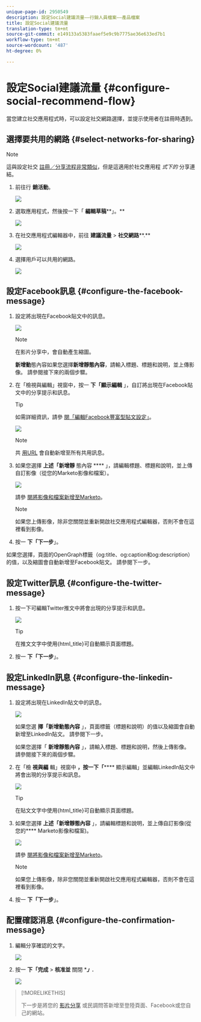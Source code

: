 ```yaml
---
unique-page-id: 2950549
description: 設定Social建議流量——行銷人員檔案——產品檔案
title: 設定Social建議流量
translation-type: tm+mt
source-git-commit: e149133a5383faaef5e9c9b7775ae36e633ed7b1
workflow-type: tm+mt
source-wordcount: '487'
ht-degree: 0%

---
```



# 設定Social建議流量 {#configure-social-recommend-flow}

當您建立社交應用程式時，可以設定社交網路選擇，並提示使用者在註冊時遇到。

## 選擇要共用的網路 {#select-networks-for-sharing}

>[!NOTE]
>
>這與設定社交 [註冊／分享流程非常類似](configure-social-sign-up-share-flow.md)，但是這適用於社交應用程 *式下的* 分享連結。

1. 前往行 **銷活動**。

   ![](assets/login-marketing-activities-1.png)

1. 選取應用程式，然後按一下「 **編輯草稿****」。**

   ![](assets/image2014-9-22-11-3a51-3a6.png)

1. 在社交應用程式編輯器中，前往 **建議流量** > **社交網路****.**

   ![](assets/recommendedflow.png)

1. 選擇用戶可以共用的網路。

   ![](assets/socialnetworkschoose.png)

## 設定Facebook訊息 {#configure-the-facebook-message}

1. 設定將出現在Facebook貼文中的訊息。

   ![](assets/image2014-9-22-11-3a53-3a21.png)

   >[!NOTE]
   >
   >在影片分享中，會自動產生縮圖。

   **新增動**&#x200B;態內容如果您選擇**新增靜態內容**，請輸入標題、標題和說明，並上傳影像。 請參閱接下來的兩個步驟。

1. 在「檢視與編輯」視窗中，按一 **下「顯示編輯** 」，自訂將出現在Facebook貼文中的分享提示和訊息。

   >[!TIP]
   >
   >如需詳細資訊，請參 [閱「編輯Facebook豐富型貼文設定」](../../../../product-docs/demand-generation/facebook/edit-facebook-rich-post-settings.md)。

   ![](assets/image2014-9-22-11-3a54-3a36.png)

   >[!NOTE]
   >
   >共 [用URL](../../../../product-docs/demand-generation/social/social-functions/choose-the-share-url-for-a-social-app.md) 會自動新增至所有共用訊息。

1. 如果您選擇 **上述「新增靜** 態內容 **** 」，請編輯標題、標題和說明，並上傳自訂影像（從您的Marketo影像和檔案）。

   ![](assets/image2014-9-22-11-3a55-3a14.png)

   請參 [閱將影像和檔案新增至Marketo](../../../../product-docs/demand-generation/images-and-files/add-images-and-files-to-marketo.md)。

   >[!NOTE]
   >
   >如果您上傳影像，除非您關閉並重新開啟社交應用程式編輯器，否則不會在這裡看到影像。

1. 按一 **下「下一步**」。

如果您選擇，頁面的OpenGraph標籤（og:title、og:caption和og:description）的值，以及縮圖會自動新增至Facebook貼文。 請參閱下一步。

## 設定Twitter訊息 {#configure-the-twitter-message}

1. 按一下可編輯Twitter推文中將會出現的分享提示和訊息。

   ![](assets/image2014-9-22-12-3a2-3a40.png)

   >[!TIP]
   >
   >在推文文字中使用{html_title}可自動顯示頁面標題。

1. 按一 **下「下一步**」。

## 設定LinkedIn訊息 {#configure-the-linkedin-message}

1. 設定將出現在LinkedIn貼文中的訊息。

   ![](assets/image2014-9-22-12-3a3-3a21.png)

   如果您選 **擇「新增動態內容** 」，頁面標籤（標題和說明）的值以及縮圖會自動新增至LinkedIn貼文。 請參閱下一步。

   如果您選擇「 **新增靜態內容** 」，請輸入標題、標題和說明，然後上傳影像。 請參閱接下來的兩個步驟。

1. 在「檢 **視與編** 輯」視窗中 **，按一下「****** 顯示編輯」並編輯LinkedIn貼文中將會出現的分享提示和訊息。

   ![](assets/image2014-9-22-12-3a3-3a38.png)

   >[!TIP]
   >
   >在貼文文字中使用{html_title}可自動顯示頁面標題。

1. 如果您選擇 **上述「新增靜態內容** 」，請編輯標題和說明，並上傳自訂影像(從您的&#x200B;**** Marketo影像和檔案)。

   ![](assets/image2014-9-22-12-3a4-3a43.png)

   請參 [閱將影像和檔案新增至Marketo](../../../../product-docs/demand-generation/images-and-files/add-images-and-files-to-marketo.md)。

   >[!NOTE]
   >
   >如果您上傳影像，除非您關閉並重新開啟社交應用程式編輯器，否則不會在這裡看到影像。

1. 按一 **下「下一步**」。

## 配置確認消息 {#configure-the-confirmation-message}

1. 編輯分享確認的文字。

   ![](assets/image2014-9-22-12-3a5-3a30.png)

1. 按一 **下「完成** > **核准並** 關閉 ****」*.**

   ![](assets/image2014-9-22-12-3a5-3a45.png)

>[!MORELIKETHIS]
>
>下一步是將您的 [影片分享](customize-video-share-flow.md)[](../../../../product-docs/demand-generation/social/creating-a-poll/create-a-poll.md) 或民調問答新增至登陸頁面、Facebook或您自己的網站。

